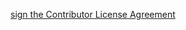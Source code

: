 <a href="https://www.clahub.com/agreements/Civcraft/MusterCull">sign the Contributor License Agreement</a>
